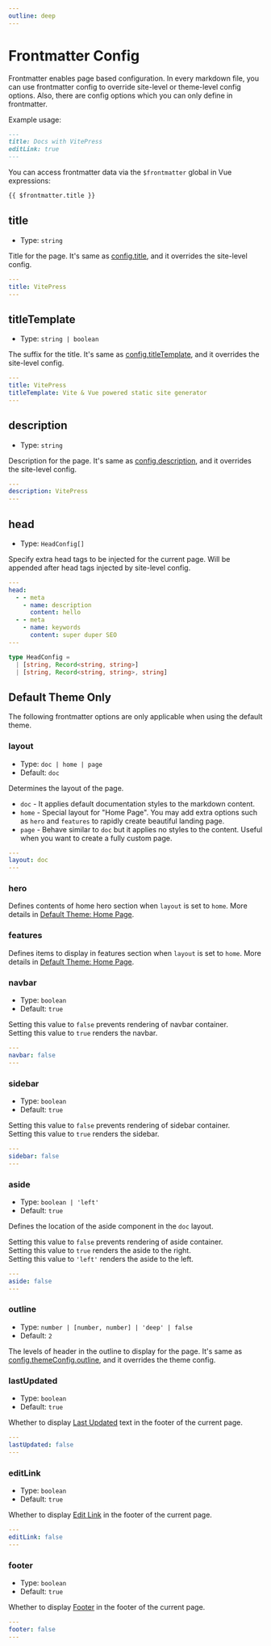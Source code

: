 ```yaml
---
outline: deep
---
```


# Frontmatter Config

Frontmatter enables page based configuration. In every markdown file, you can use frontmatter config to override site-level or theme-level config options. Also, there are config options which you can only define in frontmatter.

Example usage:

```md
---
title: Docs with VitePress
editLink: true
---
```

You can access frontmatter data via the `$frontmatter` global in Vue expressions:

```md
{{ $frontmatter.title }}
```

## title

- Type: `string`

Title for the page. It's same as [config.title](./site-config#title), and it overrides the site-level config.

```yaml
---
title: VitePress
---
```

## titleTemplate

- Type: `string | boolean`

The suffix for the title. It's same as [config.titleTemplate](./site-config#titletemplate), and it overrides the site-level config.

```yaml
---
title: VitePress
titleTemplate: Vite & Vue powered static site generator
---
```

## description

- Type: `string`

Description for the page. It's same as [config.description](./site-config#description), and it overrides the site-level config.

```yaml
---
description: VitePress
---
```

## head

- Type: `HeadConfig[]`

Specify extra head tags to be injected for the current page. Will be appended after head tags injected by site-level config.

```yaml
---
head:
  - - meta
    - name: description
      content: hello
  - - meta
    - name: keywords
      content: super duper SEO
---
```

```ts
type HeadConfig =
  | [string, Record<string, string>]
  | [string, Record<string, string>, string]
```

## Default Theme Only

The following frontmatter options are only applicable when using the default theme.

### layout <Badge type="info" text="default theme only" />

- Type: `doc | home | page`
- Default: `doc`

Determines the layout of the page.

- `doc` - It applies default documentation styles to the markdown content.
- `home` - Special layout for "Home Page". You may add extra options such as `hero` and `features` to rapidly create beautiful landing page.
- `page` - Behave similar to `doc` but it applies no styles to the content. Useful when you want to create a fully custom page.

```yaml
---
layout: doc
---
```

### hero <Badge type="info" text="default theme only" /> <Badge type="info" text="Home page only" />

Defines contents of home hero section when `layout` is set to `home`. More details in [Default Theme: Home Page](./default-theme-home-page).

### features <Badge type="info" text="default theme only" /> <Badge type="info" text="Home page only" />

Defines items to display in features section when `layout` is set to `home`. More details in [Default Theme: Home Page](./default-theme-home-page).

### navbar <Badge type="info" text="default theme only" />

- Type: `boolean`
- Default: `true`

Setting this value to `false` prevents rendering of navbar container.\
Setting this value to `true` renders the navbar.


```yaml
---
navbar: false
---
```

### sidebar <Badge type="info" text="default theme only" />

- Type: `boolean`
- Default: `true`

Setting this value to `false` prevents rendering of sidebar container.\
Setting this value to `true` renders the sidebar.

```yaml
---
sidebar: false
---
```

### aside <Badge type="info" text="default theme only" />

- Type: `boolean | 'left'`
- Default: `true`

Defines the location of the aside component in the `doc` layout.

Setting this value to `false` prevents rendering of aside container.\
Setting this value to `true` renders the aside to the right.\
Setting this value to `'left'` renders the aside to the left.

```yaml
---
aside: false
---
```

### outline <Badge type="info" text="default theme only" />

- Type: `number | [number, number] | 'deep' | false`
- Default: `2`

The levels of header in the outline to display for the page. It's same as [config.themeConfig.outline](./default-theme-config#outline), and it overrides the theme config.

### lastUpdated <Badge type="info" text="default theme only" />

- Type: `boolean`
- Default: `true`

Whether to display [Last Updated](./default-theme-last-updated) text in the footer of the current page.

```yaml
---
lastUpdated: false
---
```

### editLink <Badge type="info" text="default theme only" />

- Type: `boolean`
- Default: `true`

Whether to display [Edit Link](./default-theme-edit-link) in the footer of the current page.

```yaml
---
editLink: false
---
```

### footer <Badge type="info" text="default theme only" />

- Type: `boolean`
- Default: `true`

Whether to display [Footer](./default-theme-footer) in the footer of the current page. 

```yaml
---
footer: false
---
```
